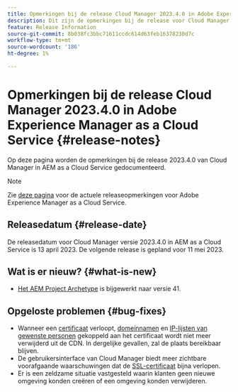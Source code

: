 ```yaml
---
title: Opmerkingen bij de release Cloud Manager 2023.4.0 in Adobe Experience Manager as a Cloud Service
description: Dit zijn de opmerkingen bij de release voor Cloud Manager 2023.4.0 in AEM as a Cloud Service.
feature: Release Information
source-git-commit: 8b038fc3bbc71611ccdc614d63feb16378230d7c
workflow-type: tm+mt
source-wordcount: '186'
ht-degree: 1%

---
```



# Opmerkingen bij de release Cloud Manager 2023.4.0 in Adobe Experience Manager as a Cloud Service {#release-notes}

Op deze pagina worden de opmerkingen bij de release 2023.4.0 van Cloud Manager in AEM as a Cloud Service gedocumenteerd.

>[!NOTE]
>
>Zie [deze pagina](/help/release-notes/release-notes-cloud/release-notes-current.md) voor de actuele releaseopmerkingen voor Adobe Experience Manager as a Cloud Service.

## Releasedatum {#release-date}

De releasedatum voor Cloud Manager versie 2023.4.0 in AEM as a Cloud Service is 13 april 2023. De volgende release is gepland voor 11 mei 2023.

## Wat is er nieuw? {#what-is-new}

* [Het AEM Project Archetype](https://experienceleague.adobe.com/docs/experience-manager-core-components/using/developing/archetype/overview.html) is bijgewerkt naar versie 41.

## Opgeloste problemen {#bug-fixes}

* Wanneer een [certificaat](/help/implementing/cloud-manager/managing-ssl-certifications/introduction.md) verloopt, [domeinnamen](/help/implementing/cloud-manager/custom-domain-names/introduction.md) en [IP-lijsten van gewenste personen](/help/implementing/cloud-manager/ip-allow-lists/introduction.md) gekoppeld aan het certificaat wordt niet meer verwijderd uit de CDN.  In dergelijke gevallen, zal de plaats bereikbaar blijven.
* De gebruikersinterface van Cloud Manager biedt meer zichtbare voorafgaande waarschuwingen dat de [SSL-certificaat](/help/implementing/cloud-manager/managing-ssl-certifications/introduction.md) bijna verlopen.
* Er is een zeldzame situatie vastgesteld waarin klanten geen nieuwe omgeving konden creëren of een omgeving konden verwijderen.

